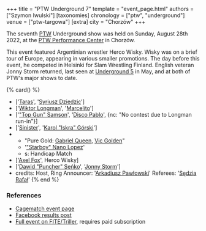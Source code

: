 +++
title = "PTW Underground 7"
template = "event_page.html"
authors = ["Szymon Iwulski"]
[taxonomies]
chronology = ["ptw", "underground"]
venue = ["ptw-targowa"]
[extra]
city = "Chorzów"
+++

The seventh [PTW](@/o/ptw.md) Underground show was held on Sunday, August 28th 2022, at the [PTW Performance Center](@/v/ptw-targowa.md) in Chorzów.

This event featured Argentinian wrestler Herco Wisky. Wisky was on a brief tour of Europe, appearing in various smaller promotions. The day before this event, he competed in Helsinki for Slam Wrestling Finland. English veteran Jonny Storm returned, last seen at [Underground 5](@/e/ptw/2022-05-29-ptw-underground-5.md) in May, and at both of PTW's major shows to date.

{% card() %}
- ['[Taras](@/w/taras.md)', '[Syriusz Dziedzic](@/w/dziedzic.md)']
- ['[Wiktor Longman](@/w/wiktor-longman.md)', '[Marcelito](@/w/marcelito.md)']
- ['["Top Gun" Samson](@/w/samson.md)', '[Disco Pablo](@/w/disco-pablo.md)', {nc: "No
      contest due to Longman run-in"}]
- ['[Sinister](@/w/sinister.md)', '[Karol "Iskra" Górski](@/w/iskra.md)']
- - "Pure Gold: [Gabriel Queen](@/w/gabriel-queen.md), [Vic Golden](@/w/vic-golden.md)"
  - '["Starboy" Nano Lopez](@/w/nano-lopez.md)'
  - s: Handicap Match
- ['[Axel Fox](@/w/axel-fox.md)', Herco Wisky]
- ['[Dawid "Puncher" Seńko](@/w/puncher.md)', '[Jonny Storm](@/w/jonny-storm.md)']
- credits:
    Host, Ring Announcer: '[Arkadiusz Pawłowski](@/w/pan-pawlowski.md)'
    Referees: '[Sędzia Rafał](@/w/sedzia-rafal.md)'
{% end %}

### References

* [Cagematch event page](https://www.cagematch.net/?id=1&nr=348785)
* [Facebook results post](https://www.facebook.com/PrimeTimeWrestlingPL/posts/pfbid02ZMKmGfBYkiCfbPRYzKqfidLMK8FqMwJSWMyjW41u28DmQGBDhKBXVcWMZ6kRWRLVl)
* [Full event on FITE/Triller](https://www.trillertv.com/watch/kinguin-ptw-underground-7-pl/2pbtx/), requires paid subscription

